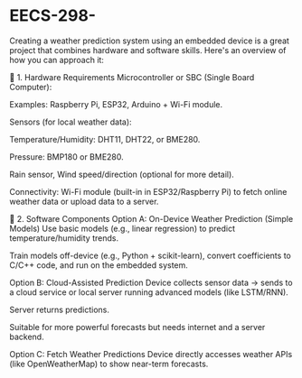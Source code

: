 # EECS-298-

Creating a weather prediction system using an embedded device is a great project that combines hardware and software skills. Here's an overview of how you can approach it:

🔧 1. Hardware Requirements
Microcontroller or SBC (Single Board Computer):

Examples: Raspberry Pi, ESP32, Arduino + Wi-Fi module.

Sensors (for local weather data):

Temperature/Humidity: DHT11, DHT22, or BME280.

Pressure: BMP180 or BME280.

Rain sensor, Wind speed/direction (optional for more detail).

Connectivity: Wi-Fi module (built-in in ESP32/Raspberry Pi) to fetch online weather data or upload data to a server.

🧠 2. Software Components
Option A: On-Device Weather Prediction (Simple Models)
Use basic models (e.g., linear regression) to predict temperature/humidity trends.

Train models off-device (e.g., Python + scikit-learn), convert coefficients to C/C++ code, and run on the embedded system.

Option B: Cloud-Assisted Prediction
Device collects sensor data → sends to a cloud service or local server running advanced models (like LSTM/RNN).

Server returns predictions.

Suitable for more powerful forecasts but needs internet and a server backend.

Option C: Fetch Weather Predictions
Device directly accesses weather APIs (like OpenWeatherMap) to show near-term forecasts.


